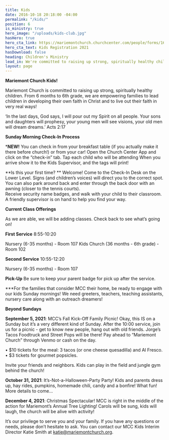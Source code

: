 ```yaml
---
title: Kids
date: 2016-10-18 20:18:00 -04:00
permalink: "/kids/"
position: 6
is_ministry: true
hero_image: "/uploads/kids-club.jpg"
hasHero: true
hero_cta_link: https://mariemontchurch.churchcenter.com/people/forms/161980
hero_cta_text: Kids Registration 2021
hasDownload: false
heading: Children's Ministry
lead_in: We're committed to raising up strong, spiritually healthy children.
layout: page
---
```


**Mariemont Church Kids!**

Mariemont Church is committed to raising up strong, spiritually healthy children. From 6 months to 6th grade, we are empowering families to lead children in developing their own faith in Christ and to live out their faith in very real ways!

‘In the last days, God says, I will pour out my Spirit on all people. Your sons and daughters will prophesy, your young men will see visions, your old men will dream dreams.’    Acts 2:17

**Sunday Morning Check-In Process**

***NEW!**  You can check in from your breakfast table (if you actually make it there before church!) or from your car!  Open the Church Center App and click on the “check-in” tab.  Tap each child who will be attending When you arrive show it to the Kids Supervisor, and the tags will print!

**Is this your first time? ** Welcome!  Come to the Check-In Desk on the Lower Level.  Signs (and children’s voices) will direct you to the correct spot.  You can also park around back and enter through the back door with an awning (closer to the tennis courts).   
Receive security name badges, and walk with your child to their classroom. A friendly supervisor is on hand to help you find your way.

**Current Class Offerings**

As we are able, we will be adding classes.  Check back to see what’s going on!
 
**First Service** 8:55-10:20

Nursery (6-35 months) - Room 107
Kids Church (36 months - 6th grade) - Room 102

**Second Service** 10:55-12:20 

Nursery (6-35 months) - Room 107

**Pick-Up**
Be sure to keep your parent badge for pick up after the service.

***For the families that consider MCC their home, be ready to engage with our kids Sunday mornings!  We need greeters, teachers, teaching assistants, nursery care along with an outreach dreamers!

**Beyond Sundays**

**September 5, 2021**:  MCC’s Fall Kick-Off Family Picnic! 
Okay, this IS on a Sunday but it’s a very different kind of Sunday.  After the 10:00 service, join us for a picnic - get to know new people, hang out with old friends.  Jorge’s Tacos Foodtruck and Street Pops will be there! Pay ahead to “Mariemont Church” through Venmo or cash on the day.

• $10 tickets for the meal: 3 tacos (or one cheese quesadilla) and Al Fresco.
• $3 tickets for gourmet popsicles.

Invite your friends and neighbors. Kids can play in the field and jungle gym behind the church!
 
**October 31, 2021**:  It’s-Not-a-Halloween-Party Party!
Kids and parents dress up, hay rides, pumpkins, homemade chili, candy and a bonfire!  What fun!  More details to come...

**December 4, 2021**:  Christmas Spectacular!
MCC is right in the middle of the action for Mariemont’s Annual Tree Lighting!  Carols will be sung, kids will laugh, the church will be alive with activity! 

It’s our privilege to serve you and your family. If you have any questions or needs, please don’t hesitate to ask. You can contact our MCC Kids Interim Director Katie Smith at [katie@mariemontchurch.org](katie@mariemontchurch.org).
